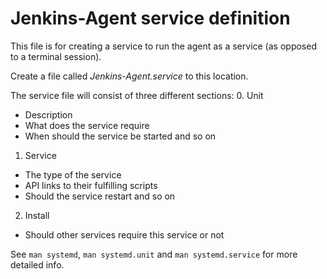 # Jenkins-Agent service definition

This file is for creating a service to run the agent as a service (as opposed to a terminal session).

Create a file called *Jenkins-Agent.service* to this location.

The service file will consist of three different sections:
0. Unit
  * Description
  * What does the service require
  * When should the service be started and so on
1. Service
  * The type of the service
  * API links to their fulfilling scripts
  * Should the service restart and so on
2. Install
  * Should other services require this service or not

See `man systemd`, `man systemd.unit` and `man systemd.service` for more detailed info.
